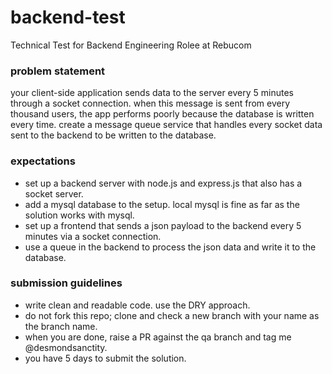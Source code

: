 # backend-test
Technical Test for Backend Engineering Rolee at Rebucom


### problem statement
your client-side application sends data to the server every 5 minutes through a socket connection. when this message is sent from every thousand users, the app performs poorly because the database is written every time. create a message queue service that handles every socket data sent to the backend to be written to the database.

### expectations
- set up a backend server with node.js and express.js that also has a socket server.
- add a mysql database to the setup. local mysql is fine as far as the solution works with mysql.
- set up a frontend that sends a json payload to the backend every 5 minutes via a socket connection.
- use a queue in the backend to process the json data and write it to the database.

### submission guidelines
- write clean and readable code. use the DRY approach.
- do not fork this repo; clone and check a new branch with your name as the branch name.
- when you are done, raise a PR against the qa branch and tag me @desmondsanctity.
- you have 5 days to submit the solution.
